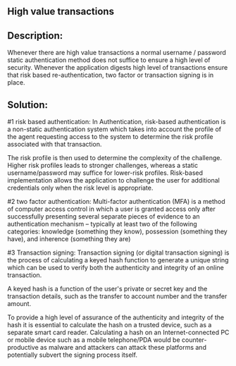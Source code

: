 ## High value transactions

## Description:

Whenever there are high value transactions a normal username / password static authentication method does
not suffice to ensure a high level of security. Whenever the application digests high level of transactions ensure that
risk based re-authentication, two factor or transaction signing is in place.

## Solution:

#1 risk based authentication:
In Authentication, risk-based authentication is a non-static authentication 
system which takes into account the profile of the agent requesting access to 
the system to determine the risk profile associated with that transaction. 

The risk profile is then used to determine the complexity of the challenge.
Higher risk profiles leads to stronger challenges, whereas a static username/password may suffice for 
lower-risk profiles. Risk-based implementation allows the application to challenge the user for additional 
credentials only when the risk level is appropriate.

#2 two factor authentication:
Multi-factor authentication (MFA) is a method of computer access control in which a user is 
granted access only after successfully presenting several separate pieces of evidence to an 
authentication mechanism – typically at least two of the following categories: knowledge (something they know), 
possession (something they have), and inherence (something they are)

#3 Transaction signing:
Transaction signing (or digital transaction signing) is the process of calculating a keyed hash function 
to generate a unique string which can be used to verify both the authenticity and integrity of an online transaction.

A keyed hash is a function of the user's private or secret key and the transaction details, 
such as the transfer to account number and the transfer amount.

To provide a high level of assurance of the authenticity and integrity of 
the hash it is essential to calculate the hash on a trusted device, such as a separate smart card reader.
Calculating a hash on an Internet-connected PC or mobile device such as a mobile telephone/PDA would be
counter-productive as malware and attackers can attack these platforms and potentially subvert the signing process itself.
